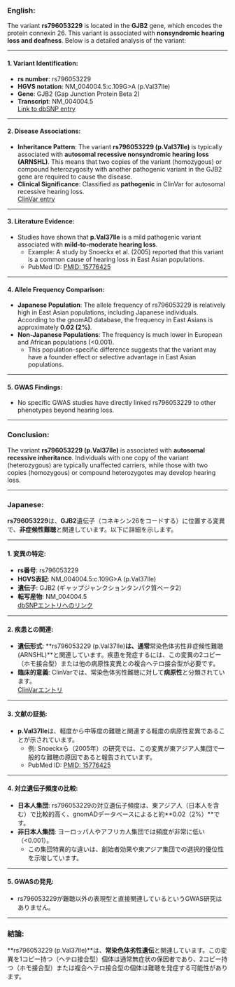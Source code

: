 ### English:
The variant **rs796053229** is located in the **GJB2** gene, which encodes the protein connexin 26. This variant is associated with **nonsyndromic hearing loss and deafness**. Below is a detailed analysis of the variant:

---

#### 1. **Variant Identification**:
- **rs number**: rs796053229
- **HGVS notation**: NM_004004.5:c.109G>A (p.Val37Ile)
- **Gene**: GJB2 (Gap Junction Protein Beta 2)
- **Transcript**: NM_004004.5  
  [Link to dbSNP entry](https://www.ncbi.nlm.nih.gov/snp/rs796053229)

---

#### 2. **Disease Associations**:
- **Inheritance Pattern**: The variant **rs796053229 (p.Val37Ile)** is typically associated with **autosomal recessive nonsyndromic hearing loss (ARNSHL)**. This means that two copies of the variant (homozygous) or compound heterozygosity with another pathogenic variant in the GJB2 gene are required to cause the disease.  
- **Clinical Significance**: Classified as **pathogenic** in ClinVar for autosomal recessive hearing loss.  
  [ClinVar entry](https://www.ncbi.nlm.nih.gov/clinvar/variation/17000/)

---

#### 3. **Literature Evidence**:
- Studies have shown that **p.Val37Ile** is a mild pathogenic variant associated with **mild-to-moderate hearing loss**.  
  - Example: A study by Snoeckx et al. (2005) reported that this variant is a common cause of hearing loss in East Asian populations.  
  - PubMed ID: [PMID: 15776425](https://pubmed.ncbi.nlm.nih.gov/15776425/)

---

#### 4. **Allele Frequency Comparison**:
- **Japanese Population**: The allele frequency of rs796053229 is relatively high in East Asian populations, including Japanese individuals. According to the gnomAD database, the frequency in East Asians is approximately **0.02 (2%)**.  
- **Non-Japanese Populations**: The frequency is much lower in European and African populations (<0.001).  
  - This population-specific difference suggests that the variant may have a founder effect or selective advantage in East Asian populations.

---

#### 5. **GWAS Findings**:
- No specific GWAS studies have directly linked rs796053229 to other phenotypes beyond hearing loss.

---

### Conclusion:
The variant **rs796053229 (p.Val37Ile)** is associated with **autosomal recessive inheritance**. Individuals with one copy of the variant (heterozygous) are typically unaffected carriers, while those with two copies (homozygous) or compound heterozygotes may develop hearing loss.

---

### Japanese:
**rs796053229**は、**GJB2**遺伝子（コネキシン26をコードする）に位置する変異で、**非症候性難聴**と関連しています。以下に詳細を示します。

---

#### 1. **変異の特定**:
- **rs番号**: rs796053229
- **HGVS表記**: NM_004004.5:c.109G>A (p.Val37Ile)
- **遺伝子**: GJB2 (ギャップジャンクションタンパク質ベータ2)
- **転写産物**: NM_004004.5  
  [dbSNPエントリへのリンク](https://www.ncbi.nlm.nih.gov/snp/rs796053229)

---

#### 2. **疾患との関連**:
- **遺伝形式**: **rs796053229 (p.Val37Ile)**は、通常**常染色体劣性非症候性難聴 (ARNSHL)**と関連しています。疾患を発症するには、この変異の2コピー（ホモ接合型）または他の病原性変異との複合ヘテロ接合型が必要です。  
- **臨床的意義**: ClinVarでは、常染色体劣性難聴に対して**病原性**と分類されています。  
  [ClinVarエントリ](https://www.ncbi.nlm.nih.gov/clinvar/variation/17000/)

---

#### 3. **文献の証拠**:
- **p.Val37Ile**は、軽度から中等度の難聴と関連する軽度の病原性変異であることが示されています。  
  - 例: Snoeckxら（2005年）の研究では、この変異が東アジア人集団で一般的な難聴の原因であると報告されています。  
  - PubMed ID: [PMID: 15776425](https://pubmed.ncbi.nlm.nih.gov/15776425/)

---

#### 4. **対立遺伝子頻度の比較**:
- **日本人集団**: rs796053229の対立遺伝子頻度は、東アジア人（日本人を含む）で比較的高く、gnomADデータベースによると約**0.02（2%）**です。  
- **非日本人集団**: ヨーロッパ人やアフリカ人集団では頻度が非常に低い（<0.001）。  
  - この集団特異的な違いは、創始者効果や東アジア集団での選択的優位性を示唆しています。

---

#### 5. **GWASの発見**:
- rs796053229が難聴以外の表現型と直接関連しているというGWAS研究はありません。

---

### 結論:
**rs796053229 (p.Val37Ile)**は、**常染色体劣性遺伝**と関連しています。この変異を1コピー持つ（ヘテロ接合型）個体は通常無症状の保因者であり、2コピー持つ（ホモ接合型）または複合ヘテロ接合型の個体は難聴を発症する可能性があります。